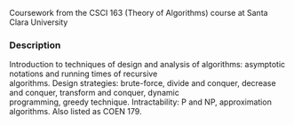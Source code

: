 Coursework from the CSCI 163 (Theory of Algorithms) course at Santa Clara University

### Description
Introduction to techniques of design and analysis of algorithms: asymptotic notations and running times of recursive  
algorithms. Design strategies: brute-force, divide and conquer, decrease and conquer, transform and conquer, dynamic  
programming, greedy technique. Intractability: P and NP, approximation algorithms. Also listed as COEN 179.
